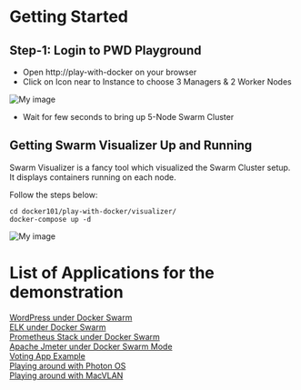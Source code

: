 # Getting Started

## Step-1:  Login to PWD Playground

- Open http://play-with-docker on your browser
- Click on Icon near to Instance to choose 3 Managers & 2 Worker Nodes


![My image](https://github.com/ajeetraina/docker101/blob/master/images/pwd_1.png)


- Wait for few seconds to bring up 5-Node Swarm Cluster



## Getting Swarm Visualizer Up and Running 

Swarm Visualizer is a fancy tool which visualized the Swarm Cluster setup. It displays containers running on each node.

Follow the steps below:

```
cd docker101/play-with-docker/visualizer/
docker-compose up -d
```

![My image](https://github.com/ajeetraina/docker101/blob/master/images/visualizer.png)

# List of Applications for the demonstration 

[WordPress under Docker Swarm](https://github.com/ajeetraina/docker101/tree/master/play-with-docker/wordpress/example1)<br>
[ELK under Docker Swarm](https://github.com/ajeetraina/docker101/tree/master/play-with-docker/ELK)<br>
[Prometheus Stack under Docker Swarm](https://github.com/ajeetraina/docker101/tree/master/play-with-docker/docker-prometheus-swarm)<br>
[Apache Jmeter under Docker Swarm Mode](https://github.com/ajeetraina/docker101/tree/master/play-with-docker/jmeter-docker)<br>
[Voting App Example](https://github.com/ajeetraina/docker101/tree/master/play-with-docker/example-voting-app)<br>
[Playing around with Photon OS](https://github.com/ajeetraina/docker101/tree/master/play-with-docker/vmware/powercli)<br>
[Playing around with MacVLAN](https://github.com/ajeetraina/docker101/tree/master/play-with-docker/macvlan)<br>

